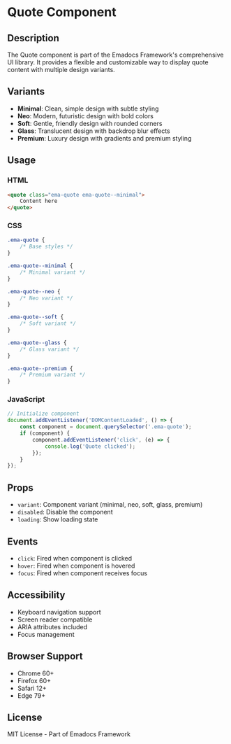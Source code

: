 # Quote Component

## Description
The Quote component is part of the Emadocs Framework's comprehensive UI library. It provides a flexible and customizable way to display quote content with multiple design variants.

## Variants
- **Minimal**: Clean, simple design with subtle styling
- **Neo**: Modern, futuristic design with bold colors
- **Soft**: Gentle, friendly design with rounded corners
- **Glass**: Translucent design with backdrop blur effects
- **Premium**: Luxury design with gradients and premium styling

## Usage

### HTML
```html
<quote class="ema-quote ema-quote--minimal">
    Content here
</quote>
```

### CSS
```css
.ema-quote {
    /* Base styles */
}

.ema-quote--minimal {
    /* Minimal variant */
}

.ema-quote--neo {
    /* Neo variant */
}

.ema-quote--soft {
    /* Soft variant */
}

.ema-quote--glass {
    /* Glass variant */
}

.ema-quote--premium {
    /* Premium variant */
}
```

### JavaScript
```javascript
// Initialize component
document.addEventListener('DOMContentLoaded', () => {
    const component = document.querySelector('.ema-quote');
    if (component) {
        component.addEventListener('click', (e) => {
            console.log('Quote clicked');
        });
    }
});
```

## Props
- `variant`: Component variant (minimal, neo, soft, glass, premium)
- `disabled`: Disable the component
- `loading`: Show loading state

## Events
- `click`: Fired when component is clicked
- `hover`: Fired when component is hovered
- `focus`: Fired when component receives focus

## Accessibility
- Keyboard navigation support
- Screen reader compatible
- ARIA attributes included
- Focus management

## Browser Support
- Chrome 60+
- Firefox 60+
- Safari 12+
- Edge 79+

## License
MIT License - Part of Emadocs Framework

